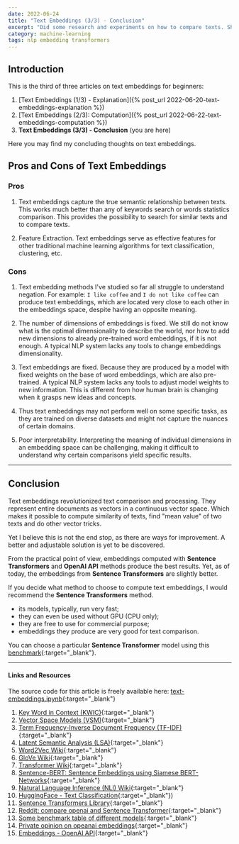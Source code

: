 ```yaml
---
date: 2022-06-24
title: "Text Embeddings (3/3) - Conclusion"
excerpt: "Did some research and experiments on how to compare texts. Sharing my knowledge here."
category: machine-learning
tags: nlp embedding transformers
---
```


## Introduction

This is the third of three articles on text embeddings for beginners:
1. [Text Embeddings (1/3) - Explanation]({% post_url 2022-06-20-text-embeddings-explanation %})
2. [Text Embeddings (2/3): Computation]({% post_url 2022-06-22-text-embeddings-computation %})
3. **Text Embeddings (3/3) - Conclusion** (you are here)

Here you may find my concluding thoughts on text embeddings.

## Pros and Cons of Text Embeddings

### Pros

1. Text embeddings capture the true semantic relationship between texts.
   This works much better than any of keywords search or words statistics comparison.
   This provides the possibility to search for similar texts and to compare texts.

2. Feature Extraction.
   Text embeddings serve as effective features for other traditional machine learning algorithms
   for text classification, clustering, etc.

### Cons

1. Text embedding methods I've studied so far all struggle to understand negation.
   For example: `I like coffee` and `I do not like coffee` can produce text embeddings,
   which are located very close to each other in the embeddings space,
   despite having an opposite meaning.
   
2. The number of dimensions of embeddings is fixed.
   We still do not know what is the optimal dimensionality to describe the world,
   nor how to add new dimensions to already pre-trained word embeddings, if it is not enough.
   A typical NLP system lacks any tools to change embeddings dimensionality.

3. Text embeddings are fixed.
   Because they are produced by a model with fixed weights on the base of word embeddings, which are also pre-trained.
   A typical NLP system lacks any tools to adjust model weights to new information.
   This is different from how human brain is changing when it grasps new ideas and concepts.

4. Thus text embeddings may not perform well on some specific tasks,
   as they are trained on diverse datasets and might not capture
   the nuances of certain domains.

5. Poor interpretability.
   Interpreting the meaning of individual dimensions in an embedding space can be challenging,
   making it difficult to understand why certain comparisons yield specific results.

<hr/>

## Conclusion

Text embeddings revolutionized text comparison and processing.
They represent entire documents as vectors in a continuous vector space.
Which makes it possible to compute similarity of texts,
find "mean value" of two texts and do other vector tricks.

Yet I believe this is not the end stop, as there are ways for improvement.
A better and adjustable solution is yet to be discovered.

From the practical point of view, embeddings computed with **Sentence Transformers** and **OpenAI API** methods
produce the best results.
Yet, as of today, the embeddings from **Sentence Transformers** are slightly better.

If you decide what method to choose to compute text embeddings,
I would recommend the **Sentence Transformers** method.
- its models, typically, run very fast;
- they can even be used without GPU (CPU only);
- they are free to use for commercial purpose;
- embeddings they produce are very good for text comparison.

You can choose a particular **Sentence Transformer** model
using this [benchmark](https://huggingface.co/spaces/mteb/leaderboard){:target="_blank"}.
 
<hr/>

#### Links and Resources

The source code for this article is freely available here:
[text-embeddings.ipynb](https://gist.github.com/diovisgood/ed226fa670076fdba65c5ce556d289eb){:target="_blank"}

1. [Key Word in Context (KWIC)](https://en.wikipedia.org/wiki/Key_Word_in_Context){:target="_blank"}
2. [Vector Space Models (VSM)](http://mlwiki.org/index.php/Vector_Space_Models){:target="_blank"}
3. [Term Frequency-Inverse Document Frequency (TF-IDF)](http://mlwiki.org/index.php/TF-IDF){:target="_blank"}
4. [Latent Semantic Analysis (LSA)](http://mlwiki.org/index.php/Latent_Semantic_Analysis){:target="_blank"}
5. [Word2Vec Wiki](https://en.wikipedia.org/wiki/Word2vec){:target="_blank"}
6. [GloVe Wiki](https://en.wikipedia.org/wiki/GloVe){:target="_blank"}
7. [Transformer Wiki](https://en.wikipedia.org/wiki/Transformer_(machine_learning_model)){:target="_blank"}
8. [Sentence-BERT: Sentence Embeddings using Siamese BERT-Networks](https://arxiv.org/pdf/1908.10084.pdf){:target="_blank"}
9. [Natural Language Inference (NLI) Wiki](https://en.wikipedia.org/wiki/Textual_entailment){:target="_blank"}
10. [HuggingFace - Text Classification](https://huggingface.co/docs/transformers/tasks/sequence_classification){:target="_blank"})
11. [Sentence Transformers Library](https://www.sbert.net/){:target="_blank"}
12. [Reddit: compare openai and Sentence Transformer](https://www.reddit.com/r/MachineLearning/comments/11okrni/discussion_compare_openai_and_sentencetransformer/){:target="_blank"}
13. [Some benchmark table of different models](https://huggingface.co/spaces/mteb/leaderboard){:target="_blank"}
14. [Private opinion on opeanai embeddings](https://iamnotarobot.substack.com/p/should-you-use-openais-embeddings){:target="_blank"}
15. [Embeddings - OpenAI API](https://platform.openai.com/docs/guides/embeddings/use-cases){:target="_blank"}
